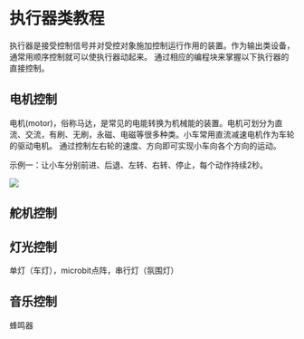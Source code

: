 # 执行器类教程

执行器是接受控制信号并对受控对象施加控制运行作用的装置。作为输出类设备，通常用顺序控制就可以使执行器动起来。
通过相应的编程块来掌握以下执行器的直接控制。

## 电机控制

电机(motor)，俗称马达，是常见的电能转换为机械能的装置。电机可划分为直流、交流，有刷、无刷，永磁、电磁等很多种类。小车常用直流减速电机作为车轮的驱动电机。
通过控制左右轮的速度、方向即可实现小车向各个方向的运动。

示例一：让小车分别前进、后退、左转、右转、停止，每个动作持续2秒。

![](.images/actuator/motorBasic.jpg)

## 舵机控制



## 灯光控制

单灯（车灯），microbit点阵，串行灯（氛围灯）

## 音乐控制

蜂鸣器
